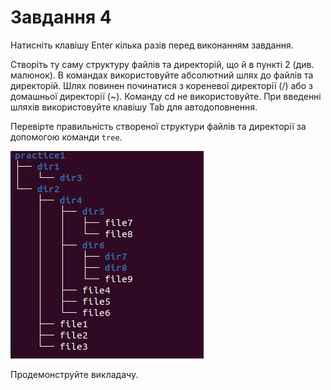 # Завдання 4

Натисніть клавішу Enter кілька разів перед виконанням завдання.

Створіть ту саму структуру файлів та директорій, що й в пункті 2 (див. малюнок). В командах використовуйте абсолютний шлях до файлів та директорій. Шлях повинен починатися з кореневої директорії (/) або з домашньої директорії (~). Команду cd не використовуйте. При введенні шляхів використовуйте клавішу Tab для автодоповнення.

Перевірте правильність створеної структури файлів та директорії за допомогою команди `tree`.


![structure1](./structure1.png)

Продемонструйте викладачу.
